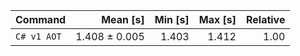 | Command | Mean [s] | Min [s] | Max [s] | Relative |
|:---|---:|---:|---:|---:|
| `C# v1 AOT` | 1.408 ± 0.005 | 1.403 | 1.412 | 1.00 |
